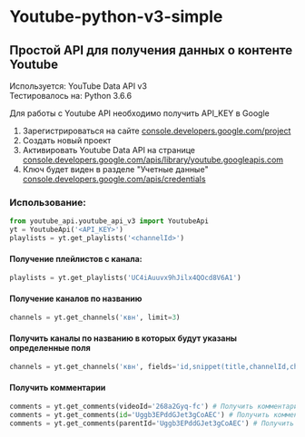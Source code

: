 # Youtube-python-v3-simple
## Простой API для получения данных о контенте Youtube 

Используется: YouTube Data API v3    
Тестировалось на: Python 3.6.6

Для работы с Youtube API необходимо получить API_KEY в Google    
1. Зарегистрироваться на сайте [console.developers.google.com/project](https://console.developers.google.com/project)   
2. Создать новый проект    
3. Активировать Youtube Data API на странице [console.developers.google.com/apis/library/youtube.googleapis.com](https://console.developers.google.com/apis/library/youtube.googleapis.com)    
4. Ключ будет виден в разделе "Учетные данные" [console.developers.google.com/apis/credentials](https://console.developers.google.com/apis/credentials)    

### Использование:

```python    
from youtube_api.youtube_api_v3 import YoutubeApi    
yt = YoutubeApi('<API_KEY>')    
playlists = yt.get_playlists('<channelId>')    
```

#### Получение плейлистов с канала:    
```python    
playlists = yt.get_playlists('UC4iAuuvx9hJilx4QOcd8V6A1')    
```

#### Получение каналов по названию    
```python    
channels = yt.get_channels('квн', limit=3)    
```

#### Получить каналы по названию в которых будут указаны определенные поля    
```python    
channels = yt.get_channels('квн', fields='id,snippet(title,channelId,channelTitle,description,publishedAt)', limit=3)    
```

#### Получить комментарии    
```python    
comments = yt.get_comments(videoId='268a2Gyq-fc') # Получить комментарии к видео    
comments = yt.get_comments(id='Uggb3EPddGJet3gCoAEC') # Получить комментарий с определенным id или несколькими id через запятую    
comments = yt.get_comments(parentId='Uggb3EPddGJet3gCoAEC') # Получить ответы на комментарии    
```

